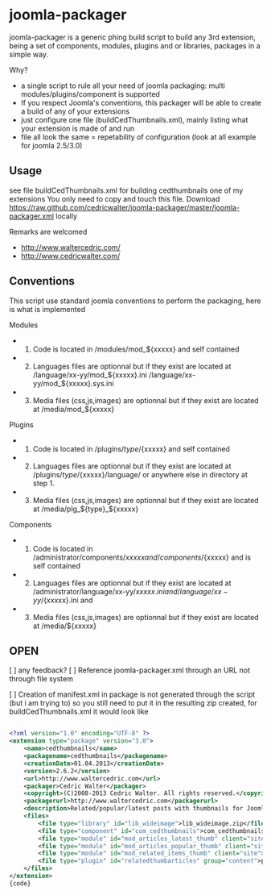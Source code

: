 joomla-packager
===============

joomla-packager is a generic phing build script to build any 3rd extension, being a set of components, modules, plugins and or libraries, packages in a simple way.

Why?
* a single script to rule all your need of joomla packaging: multi modules/plugins/component is supported
* If you respect Joomla's conventions, this packager will be able to create a build of any of your extensions
* just configure one file (buildCedThumbnails.xml), mainly listing what your extension is made of and run
* file all look the same = repetability of configuration (look at all example for joomla 2.5/3.0)

Usage
------------
see file buildCedThumbnails.xml for building cedthumbnails one of my extensions
You only need to copy and touch this file.
Download https://raw.github.com/cedricwalter/joomla-packager/master/joomla-packager.xml locally

Remarks are welcomed
+ http://www.waltercedric.com/
+ http://www.cedricwalter.com/
 

Conventions
------------
This script use standard joomla conventions to perform the packaging, here is what is implemented

Modules
* 1. Code is located in /modules/mod_${xxxxx} and self contained
* 2. Languages files are optionnal but if they exist are located at /language/xx-yy/mod_${xxxxx}.ini /language/xx-yy/mod_${xxxxx}.sys.ini
* 3. Media files (css,js,images) are optionnal but if they exist are located at /media/mod_${xxxxx}

Plugins
* 1. Code is located in /plugins/${type}/${xxxxx} and self contained
* 2. Languages files are optionnal but if they exist are located at /plugins/${type}/${xxxxx}/language/ or anywhere else in directory at step 1.
* 3. Media files (css,js,images) are optionnal but if they exist are located at /media/plg_${type}_${xxxxx}

Components
* 1. Code is located in /administrator/components/${xxxxx} and /components/${xxxxx} and is self contained 
* 2. Languages files are optionnal but if they exist are located at /administrator/language/xx-yy/${xxxxx}.ini and /language/xx-yy/${xxxxx}.ini and 
* 3. Media files (css,js,images) are optionnal but if they exist are located at /media/${xxxxx}


OPEN
------------

[ ] any feedback?
[ ] Reference joomla-packager.xml through an URL not through file system

[ ] Creation of manifest.xml in package is not generated through the script (but i am trying to)
so you still need to put it in the resulting zip created, for buildCedThumbnails.xml it would look like

```xml

<?xml version="1.0" encoding="UTF-8" ?>
<extension type="package" version="3.0">
    <name>cedthumbnails</name>
    <packagename>cedthumbnails</packagename>
    <creationDate>01.04.2013</creationDate>
    <version>2.6.2</version>
    <url>http://www.waltercedric.com</url>
    <packager>Cedric Walter</packager>
    <copyright>(C)2008-2013 Cedric Walter. All rights reserved.</copyright>
    <packagerurl>http://www.waltercedric.com</packagerurl>
    <description>Related/popular/latest posts with thumbnails for Joomla. Use the library WideImage for PHP. 3 modules and 1 plugin Extensions.</description>
    <files>
        <file type="library" id="lib_wideimage">lib_wideimage.zip</file>
        <file type="component" id="com_cedthumbnails">com_cedthumbnails.zip</file>
        <file type="module" id="mod_articles_latest_thumb" client="site">mod_articles_latest_thumb.zip</file>
        <file type="module" id="mod_articles_popular_thumb" client="site">mod_articles_popular_thumb.zip</file>
        <file type="module" id="mod_related_items_thumb" client="site">mod_related_items_thumb.zip</file>
        <file type="plugin" id="relatedthumbarticles" group="content">plg_content_relatedthumbitems.zip</file>
    </files>
</extension>
{code}
```

